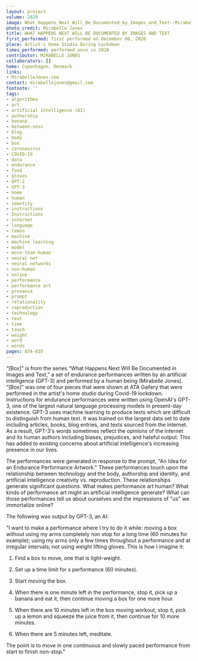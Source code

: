 ```yaml
---
layout: project
volume: 2020
image: What_Happens_Next_Will_Be_Documented_by_Images_and_Text--Mirabelle_Jones.jpg
photo_credit: Mirabelle Jones
title: WHAT HAPPENS NEXT WILL BE DOCUMENTED BY IMAGES AND TEXT
first_performed: first performed on December 06, 2020
place: Artist's Home Studio During Lockdown
times_performed: performed once in 2020
contributor: MIRABELLE JONES
collaborators: []
home: Copenhagen, Denmark
links:
- MirabelleJones.com
contact: mirabellejones@gmail.com
footnote: ''
tags:
- algorithms
- art
- artificial intelligence (AI)
- authorship
- banana
- between-ness
- blog
- body
- box
- coronavirus
- COVID-19
- data
- endurance
- food
- gloves
- GPT-2
- GPT-3
- home
- human
- identity
- instructions
- Instructions
- internet
- language
- lemon
- machine
- machine learning
- model
- more-than-human
- neural net
- neural networks
- non-human
- online
- performance
- performance art
- presence
- prompt
- relationality
- reproduction
- technology
- text
- time
- touch
- weight
- word
- words
pages: 834-835
---
```


“[Box]” is from the series “What Happens Next Will Be Documented in Images and Text,” a set of endurance performances written by an artificial intelligence (GPT-3) and performed by a human being (Mirabelle Jones). “[Box]” was one of four pieces that were shown at ATA Gallery that were performed in the artist's home studio during Covid-19 lockdown. Instructions for endurance performances were written using OpenAI's GPT-3, one of the largest natural language processing models in present-day existence. GPT-3 uses machine learning to produce texts which are difficult to distinguish from human text. It was trained on the largest data set to date including articles, books, blog entries, and texts sourced from the internet. As a result, GPT-3's words sometimes reflect the opinions of the internet and its human authors including biases, prejudices, and hateful output. This has added to existing concerns about artificial intelligence's increasing presence in our lives.

The performances were generated in response to the prompt, "An Idea for an Endurance Performance Artwork." These performances touch upon the relationship between technology and the body, authorship and identity, and artificial intelligence creativity vs. reproduction. These relationships generate significant questions. What makes performance art human? What kinds of performance art might an artificial intelligence generate? What can those performances tell us about ourselves and the impressions of "us" we immortalize online? 

The following was output by GPT-3, an AI: 

"I want to make a performance where I try to do it while: moving a box without using my arms completely non stop for a long time (60 minutes for example); using my arms only a few times throughout a performance and at irregular intervals; not using weight lifting gloves. This is how I imagine it:

1. Find a box to move, one that is light-weight.

2. Set up a time limit for s performance (60 minutes).

3. Start moving the box.

4. When there is one minute left in the performance, stop it, pick up a banana and eat it, then continue moving a box for one more hour.

5. When there are 10 minutes left in the box moving workout, stop it, pick up a lemon and squeeze the juice from it, then continue for 10 more minutes.

6. When there are 5 minutes left, meditate.

The point is to move in one continuous and slowly paced performance from start to finish non-stop.”